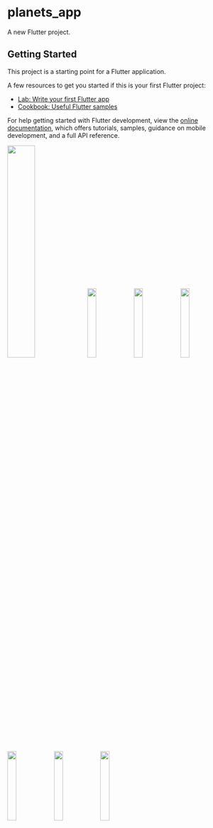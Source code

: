 # planets_app

A new Flutter project.

## Getting Started

This project is a starting point for a Flutter application.

A few resources to get you started if this is your first Flutter project:

- [Lab: Write your first Flutter app](https://docs.flutter.dev/get-started/codelab)
- [Cookbook: Useful Flutter samples](https://docs.flutter.dev/cookbook)

For help getting started with Flutter development, view the
[online documentation](https://docs.flutter.dev/), which offers tutorials,
samples, guidance on mobile development, and a full API reference.


<p>
<img src="https://github.com/kaushikHadiya1234/planets_app/assets/119835333/9f31630b-b4d6-4d8f-9302-19adc2c58175" height="35%"weight="22%" >
<img src="https://github.com/kaushikHadiya1234/planets_app/assets/119835333/71c8c40f-e6e8-4219-a0e7-7d6601ac9368" height="20%"weight="10%">
<img src="https://github.com/kaushikHadiya1234/planets_app/assets/119835333/0b2ec167-0c8a-4932-a717-fc9d4661561a" height="20%"weight="10%">
<img src="https://github.com/kaushikHadiya1234/planets_app/assets/119835333/cf885c27-c785-4cbf-9092-1066239d8562" height="20%"weight="10%">
<img src="https://github.com/kaushikHadiya1234/planets_app/assets/119835333/98b70547-d7e6-4a98-b346-3ef7855d6b40" height="20%"weight="10%">
<img src="https://github.com/kaushikHadiya1234/planets_app/assets/119835333/3cb7fa59-10bb-4837-a3dd-35ed6f468fe9" height="20%"weight="10%">
<img src="https://github.com/kaushikHadiya1234/planets_app/assets/119835333/71eb1f23-c34e-4495-aa95-07dad6df1da9" height="20%"weight="10%">

</p>



